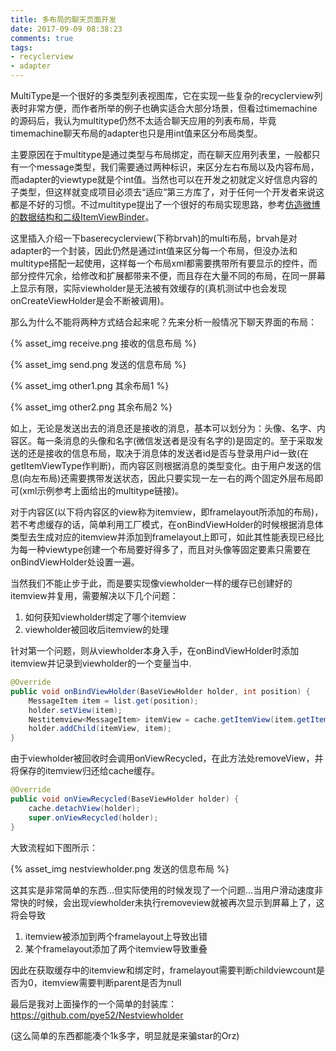 ```yaml
---
title: 多布局的聊天页面开发
date: 2017-09-09 08:38:23
comments: true
tags: 
- recyclerview
- adapter
---
```

MultiType是一个很好的多类型列表视图库，它在实现一些复杂的recyclerview列表时非常方便，而作者所举的例子也确实适合大部分场景，但看过timemachine的源码后，我认为multitype仍然不太适合聊天应用的列表布局，毕竟timemachine聊天布局的adapter也只是用int值来区分布局类型。

主要原因在于multitype是通过类型与布局绑定，而在聊天应用列表里，一般都只有一个message类型，我们需要通过两种标识，来区分左右布局以及内容布局，而adapter的viewtype就是个int值。当然也可以在开发之初就定义好信息内容的子类型，但这样就变成项目必须去“适应”第三方库了，对于任何一个开发者来说这都是不好的习惯。不过multitype提出了一个很好的布局实现思路，参考[仿造微博的数据结构和二级ItemViewBinder](http://drakeet.me/multitype/#更多示例)。

<!-- more -->

这里插入介绍一下baserecyclerview(下称brvah)的multi布局，brvah是对adapter的一个封装，因此仍然是通过int值来区分每一个布局，但没办法和multitype搭配一起使用，这样每一个布局xml都需要携带所有要显示的控件，而部分控件冗余，给修改和扩展都带来不便，而且存在大量不同的布局，在同一屏幕上显示有限，实际viewholder是无法被有效缓存的(真机测试中也会发现onCreateViewHolder是会不断被调用)。

那么为什么不能将两种方式结合起来呢？先来分析一般情况下聊天界面的布局：

 {% asset_img receive.png 接收的信息布局 %}

{% asset_img send.png 发送的信息布局 %}

{% asset_img other1.png 其余布局1 %}

{% asset_img other2.png 其余布局2 %}

如上，无论是发送出去的消息还是接收的消息，基本可以划分为：头像、名字、内容区。每一条消息的头像和名字(微信发送者是没有名字的)是固定的。至于采取发送的还是接收的信息布局，取决于消息体的发送者id是否与登录用户id一致(在getItemViewType作判断)，而内容区则根据消息的类型变化。由于用户发送的信息(向左布局)还需要携带发送状态，因此只要实现一左一右的两个固定外层布局即可(xml示例参考上面给出的multitype链接)。

对于内容区(以下将内容区的view称为itemview，即framelayout所添加的布局)，若不考虑缓存的话，简单利用工厂模式，在onBindViewHolder的时候根据消息体类型去生成对应的itemview并添加到framelayout上即可，如此其性能表现已经比为每一种viewtype创建一个布局要好得多了，而且对头像等固定要素只需要在onBindViewHolder处设置一遍。

当然我们不能止步于此，而是要实现像viewholder一样的缓存已创建好的itemview并复用，需要解决以下几个问题：

1. 如何获知viewholder绑定了哪个itemview
2. viewholder被回收后itemview的处理

针对第一个问题，则从viewholder本身入手，在onBindViewHolder时添加itemview并记录到viewholder的一个变量当中.

```java
@Override
public void onBindViewHolder(BaseViewHolder holder, int position) {
    MessageItem item = list.get(position);
    holder.setView(item);
    Nestitemview<MessageItem> itemView = cache.getItemView(item.getItemType(), holder);
    holder.addChild(itemView, item);
}
```

由于viewholder被回收时会调用onViewRecycled，在此方法处removeView，并将保存的itemview归还给cache缓存。

```java
@Override
public void onViewRecycled(BaseViewHolder holder) {
    cache.detachView(holder);
    super.onViewRecycled(holder);
}
```

大致流程如下图所示：

{% asset_img nestviewholder.png 发送的信息布局 %}

这其实是非常简单的东西…但实际使用的时候发现了一个问题…当用户滑动速度非常快的时候，会出现viewholder未执行removeview就被再次显示到屏幕上了，这将会导致

1. itemview被添加到两个framelayout上导致出错
2. 某个framelayout添加了两个itemview导致重叠

因此在获取缓存中的itemview和绑定时，framelayout需要判断childviewcount是否为0，itemview需要判断parent是否为null

最后是我对上面操作的一个简单的封装库：https://github.com/pye52/Nestviewholder

(这么简单的东西都能凑个1k多字，明显就是来骗star的Orz)